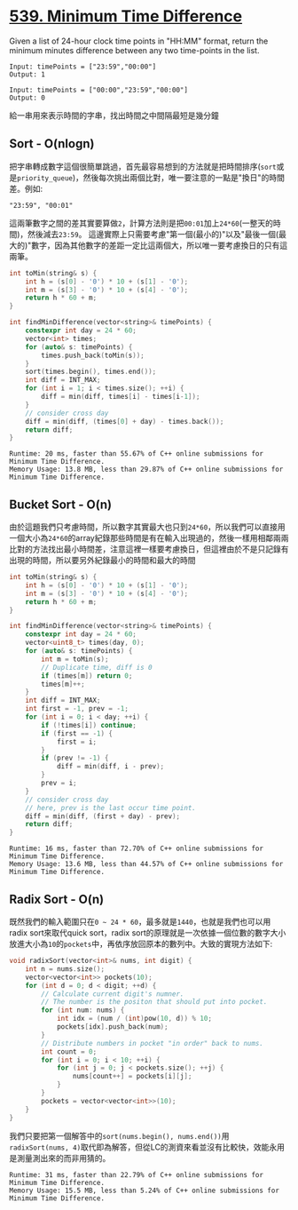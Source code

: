# [539. Minimum Time Difference](https://leetcode.com/problems/minimum-time-difference/)

Given a list of 24-hour clock time points in "HH:MM" format, return the minimum minutes difference between any two time-points in the list.

```
Input: timePoints = ["23:59","00:00"]
Output: 1
```

```
Input: timePoints = ["00:00","23:59","00:00"]
Output: 0
```

給一串用來表示時間的字串，找出時間之中間隔最短是幾分鐘

## Sort - O(nlogn)
把字串轉成數字這個很簡單跳過，首先最容易想到的方法就是把時間排序(`sort`或是`priority_queue`)，然後每次挑出兩個比對，唯一要注意的一點是"換日"的時間差。例如:
```
"23:59", "00:01"
```
這兩筆數字之間的差其實要算做`2`，計算方法則是把`00:01`加上`24*60`(一整天的時間)，然後減去`23:59`。
這邊實際上只需要考慮"第一個(最小的)"以及"最後一個(最大的)"數字，因為其他數字的差距一定比這兩個大，所以唯一要考慮換日的只有這兩筆。

```cpp
int toMin(string& s) {
    int h = (s[0] - '0') * 10 + (s[1] - '0');
    int m = (s[3] - '0') * 10 + (s[4] - '0');
    return h * 60 + m;
}

int findMinDifference(vector<string>& timePoints) {
    constexpr int day = 24 * 60;
    vector<int> times;
    for (auto& s: timePoints) {
        times.push_back(toMin(s));
    }
    sort(times.begin(), times.end());
    int diff = INT_MAX;
    for (int i = 1; i < times.size(); ++i) {
        diff = min(diff, times[i] - times[i-1]);
    }
    // consider cross day
    diff = min(diff, (times[0] + day) - times.back());
    return diff;
}
```

```
Runtime: 20 ms, faster than 55.67% of C++ online submissions for Minimum Time Difference.
Memory Usage: 13.8 MB, less than 29.87% of C++ online submissions for Minimum Time Difference.
```

## Bucket Sort - O(n)
由於這題我們只考慮時間，所以數字其實最大也只到`24*60`，所以我們可以直接用一個大小為`24*60`的array紀錄那些時間是有在輸入出現過的，然後一樣用相鄰兩兩比對的方法找出最小時間差，注意這裡一樣要考慮換日，但這裡由於不是只記錄有出現的時間，所以要另外紀錄最小的時間和最大的時間

```cpp
int toMin(string& s) {
    int h = (s[0] - '0') * 10 + (s[1] - '0');
    int m = (s[3] - '0') * 10 + (s[4] - '0');
    return h * 60 + m;
}

int findMinDifference(vector<string>& timePoints) {
    constexpr int day = 24 * 60;
    vector<uint8_t> times(day, 0);
    for (auto& s: timePoints) {
        int m = toMin(s);
        // Duplicate time, diff is 0
        if (times[m]) return 0;
        times[m]++;
    }
    int diff = INT_MAX;
    int first = -1, prev = -1;
    for (int i = 0; i < day; ++i) {
        if (!times[i]) continue;
        if (first == -1) {
            first = i;
        }
        if (prev != -1) {
            diff = min(diff, i - prev);
        }
        prev = i;
    }
    // consider cross day
    // here, prev is the last occur time point.
    diff = min(diff, (first + day) - prev);
    return diff;
}
```

```
Runtime: 16 ms, faster than 72.70% of C++ online submissions for Minimum Time Difference.
Memory Usage: 13.6 MB, less than 44.57% of C++ online submissions for Minimum Time Difference.
```

## Radix Sort - O(n)
既然我們的輸入範圍只在`0 ~ 24 * 60`，最多就是`1440`，也就是我們也可以用radix sort來取代quick sort，radix sort的原理就是一次依據一個位數的數字大小放進大小為`10`的`pockets`中，再依序放回原本的數列中。大致的實現方法如下:
```cpp
void radixSort(vector<int>& nums, int digit) {
    int n = nums.size();
    vector<vector<int>> pockets(10);
    for (int d = 0; d < digit; ++d) {
        // Calculate current digit's numner.
        // The number is the positon that should put into pocket.
        for (int num: nums) {
            int idx = (num / (int)pow(10, d)) % 10;
            pockets[idx].push_back(num);
        }
        // Distribute numbers in pocket "in order" back to nums.
        int count = 0;
        for (int i = 0; i < 10; ++i) {
            for (int j = 0; j < pockets.size(); ++j) {
                nums[count++] = pockets[i][j];
            }
        }
        pockets = vector<vector<int>>(10);
    }
}
```
我們只要把第一個解答中的`sort(nums.begin(), nums.end())`用`radixSort(nums, 4)`取代即為解答，但從LC的測資來看並沒有比較快，效能永用是測量測出來的而非用猜的。
```
Runtime: 31 ms, faster than 22.79% of C++ online submissions for Minimum Time Difference.
Memory Usage: 15.5 MB, less than 5.24% of C++ online submissions for Minimum Time Difference.
```
